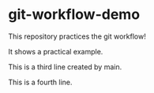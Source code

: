 # git-workflow-demo

This repository practices the git workflow!

It shows a practical example.

This is a third line created by main.

This is a fourth line.


